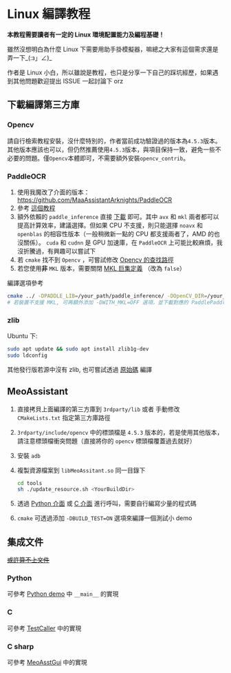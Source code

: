 # Linux 編譯教程

**本教程需要讀者有一定的 Linux 環境配置能力及編程基礎！**

雖然沒想明白為什麼 Linux 下需要用助手掛模擬器，嘛總之大家有這個需求還是弄一下_(:з」∠)_

作者是 Linux 小白，所以雖說是教程，也只是分享一下自己的踩坑經歷，如果遇到其他問題歡迎提出 ISSUE 一起討論下 orz

## 下載編譯第三方庫

### Opencv

請自行檢索教程安裝，沒什麼特別的，作者當前成功驗證過的版本為`4.5.3`版本。其他版本應該也可以，但仍然推薦使用`4.5.3`版本，與項目保持一致，避免一些不必要的問題。僅`Opencv`本體即可，不需要額外安裝`opencv_contrib`。

### PaddleOCR

1. 使用我魔改了介面的版本：<https://github.com/MaaAssistantArknights/PaddleOCR>
2. 參考 [這個教程](https://github.com/MaaAssistantArknights/PaddleOCR/blob/release/2.5/deploy/cpp_infer/readme_ch.md)
3. 額外依賴的 `paddle_inference` 直接 [下載](https://paddleinference.paddlepaddle.org.cn/master/user_guides/download_lib.html) 即可。其中 `avx` 和 `mkl` 兩者都可以提高計算效率，建議選擇。但如果 CPU 不支援，則只能選擇 `noavx` 和 `openblas` 的相容性版本（一般稍微新一點的 CPU 都支援兩者了，AMD 的也沒關係）。 `cuda` 和 `cudnn` 是 GPU 加速庫，在 `PaddleOCR` 上可能比較麻煩，我沒折騰過，有興趣可以嘗試下
4. 若 `cmake` 找不到 `Opencv` ，可嘗試修改 [Opencv 的查找路徑](https://github.com/MaaAssistantArknights/PaddleOCR/blob/release/2.5/deploy/cpp_infer/CMakeLists.txt#L49)
5. 若您使用**非** `MKL` 版本，需要關閉 [MKL 巨集定義](https://github.com/MaaAssistantArknights/PaddleOCR/blob/release/2.5/deploy/cpp_infer/src/args.cpp#L24) （改為 `false`）

編譯選項參考

```bash
cmake ../ -DPADDLE_LIB=/your_path/paddle_inference/ -DOpenCV_DIR=/your_path_to_opencv/ -DWITH_STATIC_LIB=OFF -DBUILD_SHARED=ON
# 若裝置不支援 MKL, 可再額外添加 -DWITH_MKL=OFF 選項，並下載對應的 PaddlePaddle 預測庫版本
```

### zlib

Ubuntu 下:

```bash
sudo apt update && sudo apt install zlib1g-dev
sudo ldconfig
```

其他發行版若源中沒有 zlib, 也可嘗試透過 [原始碼](https://github.com/madler/zlib) 編譯

## MeoAssistant

1. 直接拷貝上面編譯的第三方庫到 `3rdparty/lib` 或者 手動修改 `CMakeLists.txt` 指定第三方庫路徑
2. `3rdparty/include/opencv` 中的標頭檔是 `4.5.3` 版本的，若是使用其他版本，請注意標頭檔衝突問題（直接將你的 `opencv` 標頭檔覆蓋過去就好）
3. 安裝 `adb`
4. 複製資源檔案到 `libMeoAssitant.so` 同一目錄下  

    ```sh
    cd tools
    sh ./update_resource.sh <YourBuildDir>
    ```

5. 透過 [Python 介面](https://github.com/MaaAssistantArknights/MaaAssistantArknights/src/Python/asst.py) 或 [C 介面](https://github.com/MaaAssistantArknights/MaaAssistantArknights/include/AsstCaller.h) 進行呼叫，需要自行編寫少量的程式碼
6. `cmake` 可透過添加 `-DBUILD_TEST=ON` 選項來編譯一個測試小 demo

## 集成文件

[~~或許算不上文件~~](https://github.com/MistEO/MeoAssistantArknights/wiki)

### Python

可參考 [Python demo](https://github.com/MaaAssistantArknights/MaaAssistantArknights/src/Python/sample.py) 中 `__main__` 的實現

### C

可參考 [TestCaller](https://github.com/MaaAssistantArknights/MaaAssistantArknights/tools/TestCaller/main.cpp) 中的實現

### C sharp

可參考 [MeoAsstGui](https://github.com/MaaAssistantArknights/MaaAssistantArknights/src/MeoAsstGui/Helper/AsstProxy.cs) 中的實現
